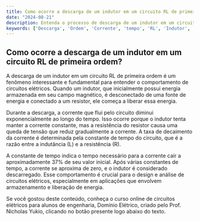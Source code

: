 ```yaml
---
title: Como ocorre a descarga de um indutor em um circuito RL de primeira ordem?
date: "2024-08-21"
description: Entenda o processo de descarga de um indutor em um circuito RL de primeira ordem e como a corrente se comporta ao longo do tempo.
keywords: ['Descarga', 'Ordem', 'Corrente', 'tempo', 'RL', 'Indutor', 'Obtenção']
---
```


## Como ocorre a descarga de um indutor em um circuito RL de primeira ordem?

A descarga de um indutor em um circuito RL de primeira ordem é um fenômeno interessante e fundamental para entender o comportamento de circuitos elétricos. Quando um indutor, que inicialmente possui energia armazenada em seu campo magnético, é desconectado de uma fonte de energia e conectado a um resistor, ele começa a liberar essa energia.

Durante a descarga, a corrente que flui pelo circuito diminui exponencialmente ao longo do tempo. Isso ocorre porque o indutor tenta manter a corrente constante, mas a resistência do resistor causa uma queda de tensão que reduz gradualmente a corrente. A taxa de decaimento da corrente é determinada pela constante de tempo do circuito, que é a razão entre a indutância (L) e a resistência (R).

A constante de tempo indica o tempo necessário para a corrente cair a aproximadamente 37% de seu valor inicial. Após várias constantes de tempo, a corrente se aproxima de zero, e o indutor é considerado descarregado. Esse comportamento é crucial para o design e análise de circuitos elétricos, especialmente em aplicações que envolvem armazenamento e liberação de energia.

Se você gostou deste conteúdo, conheça o curso online de circuitos elétricos para alunos de engenharia, Domínio Elétrico, criado pelo Prof. Nicholas Yukio, clicando no botão presente logo abaixo do texto.